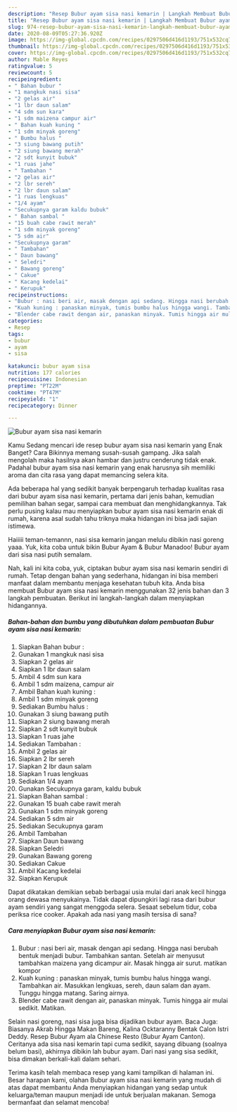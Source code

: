 ```yaml
---
description: "Resep Bubur ayam sisa nasi kemarin | Langkah Membuat Bubur ayam sisa nasi kemarin Yang Enak Dan Lezat"
title: "Resep Bubur ayam sisa nasi kemarin | Langkah Membuat Bubur ayam sisa nasi kemarin Yang Enak Dan Lezat"
slug: 974-resep-bubur-ayam-sisa-nasi-kemarin-langkah-membuat-bubur-ayam-sisa-nasi-kemarin-yang-enak-dan-lezat
date: 2020-08-09T05:27:36.920Z
image: https://img-global.cpcdn.com/recipes/0297506d416d1193/751x532cq70/bubur-ayam-sisa-nasi-kemarin-foto-resep-utama.jpg
thumbnail: https://img-global.cpcdn.com/recipes/0297506d416d1193/751x532cq70/bubur-ayam-sisa-nasi-kemarin-foto-resep-utama.jpg
cover: https://img-global.cpcdn.com/recipes/0297506d416d1193/751x532cq70/bubur-ayam-sisa-nasi-kemarin-foto-resep-utama.jpg
author: Mable Reyes
ratingvalue: 5
reviewcount: 5
recipeingredient:
- " Bahan bubur "
- "1 mangkuk nasi sisa"
- "2 gelas air"
- "1 lbr daun salam"
- "4 sdm sun kara"
- "1 sdm maizena campur air"
- " Bahan kuah kuning "
- "1 sdm minyak goreng"
- " Bumbu halus "
- "3 siung bawang putih"
- "2 siung bawang merah"
- "2 sdt kunyit bubuk"
- "1 ruas jahe"
- " Tambahan "
- "2 gelas air"
- "2 lbr sereh"
- "2 lbr daun salam"
- "1 ruas lengkuas"
- "1/4 ayam"
- "Secukupnya garam kaldu bubuk"
- " Bahan sambal "
- "15 buah cabe rawit merah"
- "1 sdm minyak goreng"
- "5 sdm air"
- "Secukupnya garam"
- " Tambahan"
- " Daun bawang"
- " Seledri"
- " Bawang goreng"
- " Cakue"
- " Kacang kedelai"
- " Kerupuk"
recipeinstructions:
- "Bubur : nasi beri air, masak dengan api sedang. Hingga nasi berubah bentuk menjadi bubur. Tambahkan santan. Setelah air menyusut tambahkan maizena yang dicampur air. Masak hingga air surut. matikan kompor"
- "Kuah kuning : panaskan minyak, tumis bumbu halus hingga wangi. Tambahkan air. Masukkan lengkuas, sereh, daun salam dan ayam. Tunggu hingga matang. Saring airnya."
- "Blender cabe rawit dengan air, panaskan minyak. Tumis hingga air mulai sedikit. Matikan."
categories:
- Resep
tags:
- bubur
- ayam
- sisa

katakunci: bubur ayam sisa 
nutrition: 177 calories
recipecuisine: Indonesian
preptime: "PT22M"
cooktime: "PT47M"
recipeyield: "1"
recipecategory: Dinner

---
```



![Bubur ayam sisa nasi kemarin](https://img-global.cpcdn.com/recipes/0297506d416d1193/751x532cq70/bubur-ayam-sisa-nasi-kemarin-foto-resep-utama.jpg)

Kamu Sedang mencari ide resep bubur ayam sisa nasi kemarin yang Enak Banget? Cara Bikinnya memang susah-susah gampang. Jika salah mengolah maka hasilnya akan hambar dan justru cenderung tidak enak. Padahal bubur ayam sisa nasi kemarin yang enak harusnya sih memiliki aroma dan cita rasa yang dapat memancing selera kita.

Ada beberapa hal yang sedikit banyak berpengaruh terhadap kualitas rasa dari bubur ayam sisa nasi kemarin, pertama dari jenis bahan, kemudian pemilihan bahan segar, sampai cara membuat dan menghidangkannya. Tak perlu pusing kalau mau menyiapkan bubur ayam sisa nasi kemarin enak di rumah, karena asal sudah tahu triknya maka hidangan ini bisa jadi sajian istimewa.

Haiiiii teman-temannn, nasi sisa kemarin jangan melulu dibikin nasi goreng yaaa. Yuk, kita coba untuk bikin Bubur Ayam &amp; Bubur Manadoo! Bubur ayam dari sisa nasi putih semalam.


Nah, kali ini kita coba, yuk, ciptakan bubur ayam sisa nasi kemarin sendiri di rumah. Tetap dengan bahan yang sederhana, hidangan ini bisa memberi manfaat dalam membantu menjaga kesehatan tubuh kita. Anda bisa membuat Bubur ayam sisa nasi kemarin menggunakan 32 jenis bahan dan 3 langkah pembuatan. Berikut ini langkah-langkah dalam menyiapkan hidangannya.

<!--inarticleads1-->

##### Bahan-bahan dan bumbu yang dibutuhkan dalam pembuatan Bubur ayam sisa nasi kemarin:

1. Siapkan  Bahan bubur :
1. Gunakan 1 mangkuk nasi sisa
1. Siapkan 2 gelas air
1. Siapkan 1 lbr daun salam
1. Ambil 4 sdm sun kara
1. Ambil 1 sdm maizena, campur air
1. Ambil  Bahan kuah kuning :
1. Ambil 1 sdm minyak goreng
1. Sediakan  Bumbu halus :
1. Gunakan 3 siung bawang putih
1. Siapkan 2 siung bawang merah
1. Siapkan 2 sdt kunyit bubuk
1. Siapkan 1 ruas jahe
1. Sediakan  Tambahan :
1. Ambil 2 gelas air
1. Siapkan 2 lbr sereh
1. Siapkan 2 lbr daun salam
1. Siapkan 1 ruas lengkuas
1. Sediakan 1/4 ayam
1. Gunakan Secukupnya garam, kaldu bubuk
1. Siapkan  Bahan sambal :
1. Gunakan 15 buah cabe rawit merah
1. Gunakan 1 sdm minyak goreng
1. Sediakan 5 sdm air
1. Sediakan Secukupnya garam
1. Ambil  Tambahan
1. Siapkan  Daun bawang
1. Siapkan  Seledri
1. Gunakan  Bawang goreng
1. Sediakan  Cakue
1. Ambil  Kacang kedelai
1. Siapkan  Kerupuk


Dapat dikatakan demikian sebab berbagai usia mulai dari anak kecil hingga orang dewasa menyukainya. Tidak dapat dipungkiri lagi rasa dari bubur ayam sendiri yang sangat menggoda selera. Sesaat sebelum tidur, coba periksa rice cooker. Apakah ada nasi yang masih tersisa di sana? 

<!--inarticleads2-->

##### Cara menyiapkan Bubur ayam sisa nasi kemarin:

1. Bubur : nasi beri air, masak dengan api sedang. Hingga nasi berubah bentuk menjadi bubur. Tambahkan santan. Setelah air menyusut tambahkan maizena yang dicampur air. Masak hingga air surut. matikan kompor
1. Kuah kuning : panaskan minyak, tumis bumbu halus hingga wangi. Tambahkan air. Masukkan lengkuas, sereh, daun salam dan ayam. Tunggu hingga matang. Saring airnya.
1. Blender cabe rawit dengan air, panaskan minyak. Tumis hingga air mulai sedikit. Matikan.


Selain nasi goreng, nasi sisa juga bisa dijadikan bubur ayam. Baca Juga: Biasanya Akrab Hingga Makan Bareng, Kalina Ocktaranny Bentak Calon Istri Deddy. Resep Bubur Ayam ala Chinese Resto (Bubur Ayam Canton). Ceritanya ada sisa nasi kemarin tapi cuma sedikit, sayang dibuang (soalnya belum basi), akhirnya dibikin lah bubur ayam. Dari nasi yang sisa sedikit, bisa dimakan berkali-kali dalam sehari. 

Terima kasih telah membaca resep yang kami tampilkan di halaman ini. Besar harapan kami, olahan Bubur ayam sisa nasi kemarin yang mudah di atas dapat membantu Anda menyiapkan hidangan yang sedap untuk keluarga/teman maupun menjadi ide untuk berjualan makanan. Semoga bermanfaat dan selamat mencoba!
